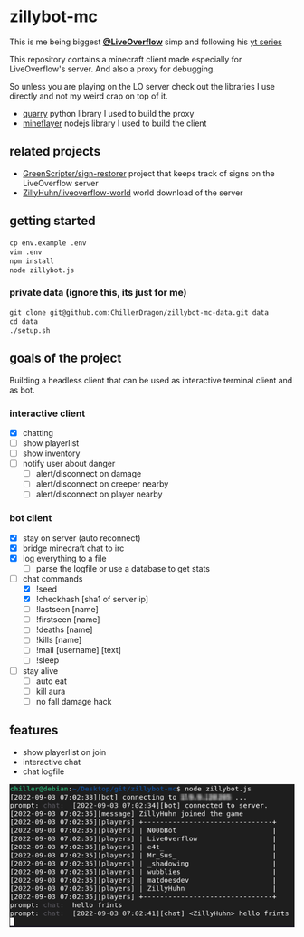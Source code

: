 # zillybot-mc

This is me being biggest **[@LiveOverflow](https://github.com/LiveOverflow)** simp and following his [yt series](https://www.youtube.com/watch?v=Ekcseve-mOg&list=PLhixgUqwRTjwvBI-hmbZ2rpkAl4lutnJG)

This repository contains a minecraft client made especially for LiveOverflow's server.
And also a proxy for debugging.

So unless you are playing on the LO server check out the libraries I use directly and not my weird crap on top of it.

 - [quarry](https://github.com/barneygale/quarry) python library I used to build the proxy
 - [mineflayer](https://github.com/PrismarineJS/mineflayer) nodejs library I used to build the client

## related projects

- [GreenScripter/sign-restorer](https://github.com/GreenScripter/sign-restorer) project that keeps track of signs on the LiveOverflow server
- [ZillyHuhn/liveoverflow-world](https://github.com/ZillyHuhn/liveoverflow-world) world download of the server

## getting started

    cp env.example .env
    vim .env
    npm install
    node zillybot.js

### private data (ignore this, its just for me)

    git clone git@github.com:ChillerDragon/zillybot-mc-data.git data
    cd data
    ./setup.sh

## goals of the project

Building a headless client that can be used as interactive terminal client and as bot.

### interactive client

- [x] chatting
- [ ] show playerlist
- [ ] show inventory
- [ ] notify user about danger
    + [ ] alert/disconnect on damage
    + [ ] alert/disconnect on creeper nearby
    + [ ] alert/disconnect on player nearby

### bot client

- [x] stay on server (auto reconnect)
- [x] bridge minecraft chat to irc
- [x] log everything to a file
    + [ ] parse the logfile or use a database to get stats
- [ ] chat commands
    + [x] !seed
    + [x] !checkhash [sha1 of server ip]
    + [ ] !lastseen [name]
    + [ ] !firstseen [name]
    + [ ] !deaths [name]
    + [ ] !kills [name]
    + [ ] !mail [username] [text]
    + [ ] !sleep
- [ ] stay alive
    + [ ] auto eat
    + [ ] kill aura
    + [ ] no fall damage hack

## features

- show playerlist on join
- interactive chat
- chat logfile

![chat](img/chat.png)
